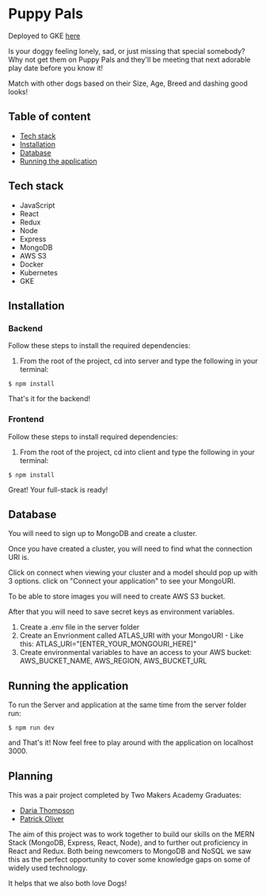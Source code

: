 # Puppy Pals

Deployed to GKE [here](http://35.246.106.18/)

Is your doggy feeling lonely, sad, or just missing that special somebody? 
Why not get them on Puppy Pals and they'll be meeting that next adorable play date before you know it!

Match with other dogs based on their Size, Age, Breed and dashing good looks!

## Table of content

- [Tech stack](#tech-stack)
- [Installation](#installation)
- [Database](#database)
- [Running the application](#running-the-application)

## Tech stack

- JavaScript
- React
- Redux
- Node
- Express
- MongoDB
- AWS S3
- Docker
- Kubernetes
- GKE

## Installation

### Backend

Follow these steps to install the required dependencies:

1. From the root of the project, cd into server and type the following in your terminal:

```
$ npm install
```

That's it for the backend!

### Frontend

Follow these steps to install required dependencies:

1. From the root of the project, cd into client and type the following in your terminal:

```
$ npm install
```

Great! Your full-stack is ready!

## Database

You will need to sign up to MongoDB and create a cluster.

Once you have created a cluster, you will need to find what the connection URI is.

Click on connect when viewing your cluster and a model should pop up with 3 options. click on "Connect your application" to see your MongoURI.

To be able to store images you will need to create AWS S3 bucket.

After that you will need to save secret keys as environment variables.

1. Create a .env file in the server folder
2. Create an Envrionment called ATLAS_URI with your MongoURI - Like this: ATLAS_URI="[ENTER_YOUR_MONGOURI_HERE]"
3. Create environmental variables to have an access to your AWS bucket: AWS_BUCKET_NAME, AWS_REGION, AWS_BUCKET_URL


## Running the application

To run the Server and application at the same time from the server folder run:

```
$ npm run dev
```

and That's it! Now feel free to play around with the application on localhost 3000.

## Planning

This was a pair project completed by Two Makers Academy Graduates:

- [Daria Thompson](https://github.com/dariathompson)
- [Patrick Oliver](https://github.com/poliver24)

The aim of this project was to work together to build our skills on the MERN Stack (MongoDB, Express, React, Node), and to further out proficiency in React and Redux. 
Both being newcomers to MongoDB and NoSQL we saw this as the perfect opportunity to cover some knowledge gaps on some of widely used technology. 

It helps that we also both love Dogs!
